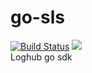 # go-sls
[![Build Status](https://travis-ci.org/galaxydi/go-loghub.svg?branch=master)](https://travis-ci.org/galaxydi/go-loghub)
[![](http://gocover.io/_badge/github.com/galaxydi/go-loghub)](http://gocover.io/github.com/galaxydi/go-loghub)  
Loghub go sdk  
